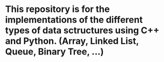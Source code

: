 # This repository is for the implementations of the different types of data sctructures using C++ and Python. (Array, Linked List, Queue, Binary Tree, ...)
